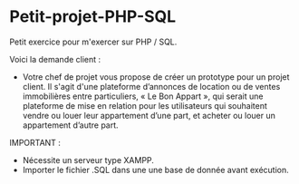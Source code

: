# Petit-projet-PHP-SQL

Petit exercice pour m'exercer sur PHP / SQL.


Voici la demande client :

- Votre chef de projet vous propose de créer un prototype pour un projet client. Il s'agit d'une plateforme
d’annonces de location ou de ventes immobilières entre particuliers, « Le Bon Appart », qui serait une
plateforme de mise en relation pour les utilisateurs qui souhaitent vendre ou louer leur appartement d’une part,
et acheter ou louer un appartement d’autre part.

IMPORTANT : 
- Nécessite un serveur type XAMPP.
- Importer le fichier .SQL dans une une base de donnée avant exécution.
